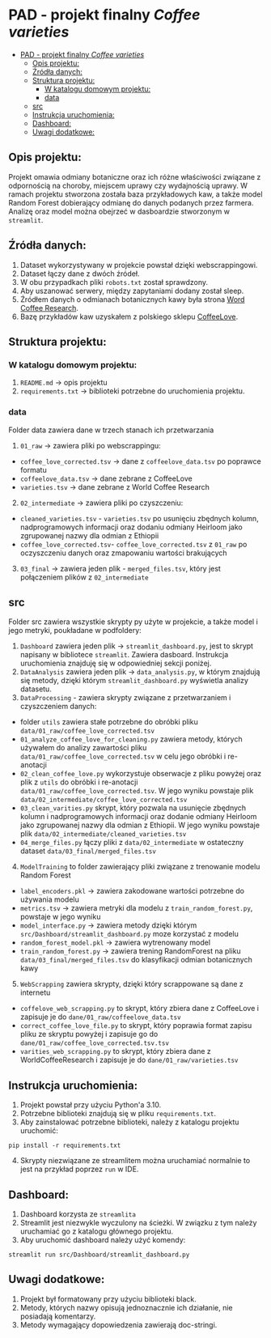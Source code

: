 # PAD - projekt finalny _Coffee varieties_
<!-- TOC -->
* [PAD - projekt finalny _Coffee varieties_](#pad---projekt-finalny-_coffee-varieties_)
  * [Opis projektu:](#opis-projektu)
  * [Źródła danych:](#źródła-danych)
  * [Struktura projektu:](#struktura-projektu)
    * [W katalogu domowym projektu:](#w-katalogu-domowym-projektu)
    * [data](#data)
  * [src](#src)
  * [Instrukcja uruchomienia:](#instrukcja-uruchomienia)
  * [Dashboard:](#dashboard)
  * [Uwagi dodatkowe:](#uwagi-dodatkowe)
<!-- TOC -->
## Opis projektu:

Projekt omawia odmiany botaniczne oraz ich różne właściwości związane z odpornością na choroby,
miejscem uprawy czy wydajnością uprawy. W ramach projektu stworzona została baza przykładowych kaw, a także model
Random Forest dobierający odmianę do danych podanych przez farmera. Analizę oraz model można obejrzeć w dasboardzie 
stworzonym w `streamlit`.

## Źródła danych:

1. Dataset wykorzystywany w projekcie powstał dzięki webscrappingowi.
2. Dataset łączy dane z dwóch źródeł.
3. W obu przypadkach pliki `robots.txt` został sprawdzony.
4. Aby uszanować serwery, między zapytaniami dodany został sleep.
5. Źródłem danych o odmianach botanicznych kawy była strona [Word Coffee Research](https://varieties.worldcoffeeresearch.org).
6. Bazę przykładów kaw uzyskałem z polskiego sklepu [CoffeeLove](https://coffeelove.pl).

## Struktura projektu:

### W katalogu domowym projektu:
1. `README.md` -> opis projektu
2. `requirements.txt` -> biblioteki potrzebne do uruchomienia projektu.

### data
Folder data zawiera dane w trzech stanach ich przetwarzania
1. `01_raw` -> zawiera pliki po webscrappingu:
- `coffee_love_corrected.tsv` -> dane z `coffeelove_data.tsv` po poprawce formatu
- `coffeelove_data.tsv` -> dane zebrane z CoffeeLove
- `varieties.tsv` -> dane zebrane z World Coffee Research

2. `02_intermediate` -> zawiera pliki po czyszczeniu:
- `cleaned_varieties.tsv` - `varieties.tsv` po usunięciu zbędnych kolumn, nadprogramowych informacji 
oraz dodaniu odmiany Heirloom jako zgrupowanej nazwy dla odmian z Ethiopii
- `coffee_love_corrected.tsv`- `coffee_love_corrected.tsv` z `01_raw` po oczyszczeniu danych 
oraz zmapowaniu wartości brakujących

3. `03_final` -> zawiera jeden plik - `merged_files.tsv`, który jest połączeniem plików z `02_intermediate`

## src
Folder src zawiera wszystkie skrypty py użyte w projekcie, a także model i jego metryki, poukładane w podfoldery:
1. `Dashboard` zawiera jeden plik -> `streamlit_dashboard.py`, jest to skrypt napisany w bibliotece `streamlit`.
Zawiera dasboard. Instrukcja uruchomienia znajduję się w odpowiedniej sekcji poniżej.
2. `DataAnalysis` zawiera jeden plik -> `data_analysis.py`, w którym znajdują się metody, dzięki którym 
`streamlit_dashboard.py` wyświetla analizy datasetu.
3. `DataProcessing` - zawiera skrypty związane z przetwarzaniem i czyszczeniem danych:
- folder `utils` zawiera stałe potrzebne do obróbki pliku `data/01_raw/coffee_love_corrected.tsv`
- `01_analyze_coffee_love_for_cleaning.py` zawiera metody, których używałem do analizy zawartości pliku 
`data/01_raw/coffee_love_corrected.tsv` w celu jego obróbki i re-anotacji
- `02_clean_coffee_love.py` wykorzystuje obserwacje z pliku powyżej oraz plik z `utils` do obróbki i re-anotacji 
`data/01_raw/coffee_love_corrected.tsv`. W jego wyniku powstaje plik `data/02_intermediate/coffee_love_corrected.tsv`
- `03_clean_varities.py` skrypt, który pozwala na usunięcie zbędnych kolumn i nadprogramowych informacji 
oraz dodanie odmiany Heirloom jako zgrupowanej nazwy dla odmian z Ethiopii. W jego wyniku powstaje plik `data/02_intermediate/cleaned_varieties.tsv` 
- `04_merge_files.py` łączy pliki z `data/02_intermediate` w ostateczny dataset `data/03_final/merged_files.tsv`
4. `ModelTraining` to folder zawierający pliki związane z trenowanie modelu Random Forest
- `label_encoders.pkl` -> zawiera zakodowane wartości potrzebne do używania modelu
- `metrics.tsv` -> zawiera metryki dla modelu z `train_random_forest.py`, powstaje w jego wyniku
- `model_interface.py` -> zawiera metody dzięki którym `src/Dashboard/streamlit_dashboard.py` moze korzystać z modelu
- `random_forest_model.pkl` -> zawiera wytrenowany model
- `train_random_forest.py` -> zawiera trening RandomForest na pliku 
`data/03_final/merged_files.tsv` do klasyfikacji odmian botanicznych kawy
5. `WebScrapping` zawiera skrypty, dzięki który scrappowane są dane z internetu
- `coffelove_web_scrapping.py` to skrypt, który zbiera dane z CoffeeLove i zapisuje je do `dane/01_raw/coffeelove_data.tsv`
- `correct_coffee_love_file.py` to skrypt, który poprawia format zapisu pliku ze skryptu powyżej i zapisuje go do `dane/01_raw/coffee_love_corrected.tsv.tsv`
- `varities_web_scrapping.py` to skrypt, który zbiera dane z WorldCoffeeResearch i zapisuje je do `dane/01_raw/varieties.tsv`

## Instrukcja uruchomienia:

1. Projekt powstał przy użyciu Python'a 3.10.
2. Potrzebne biblioteki znajdują się w pliku `requirements.txt`.
3. Aby zainstalować potrzebne biblioteki, należy z katalogu projektu uruchomić:

```
pip install -r requirements.txt
```

4. Skrypty niezwiązane ze streamlitem można uruchamiać normalnie to jest na przykład poprzez `run` w IDE.

## Dashboard:

1. Dashboard korzysta ze `streamlita`
2. Streamlit jest niezwykle wyczulony na ścieżki. W związku z tym należy uruchamiać go z katalogu głównego projektu.
3. Aby uruchomić dashboard należy użyć komendy:
```
streamlit run src/Dashboard/streamlit_dashboard.py
```

## Uwagi dodatkowe:
1. Projekt był formatowany przy użyciu biblioteki black.
2. Metody, których nazwy opisują jednoznacznie ich działanie, nie posiadają komentarzy.
3. Metody wymagający dopowiedzenia zawierają doc-stringi.